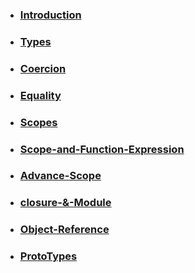 * ### [Introduction](./md/introduction.md)
* ### [Types](./md/types.md)
* ### [Coercion](./md/Coercion.md)
* ### [Equality](./md/equality.md)
* ### [Scopes](./md/Scope.md)
* ### [Scope-and-Function-Expression](./md/Scope-and-Function-Expression.md)
* ### [Advance-Scope](./md/Advanced-Scope.md)
* ### [closure-&-Module](./md/closure.md)
* ### [Object-Reference](./md/)
* ### [ProtoTypes](./md/protoType.md)